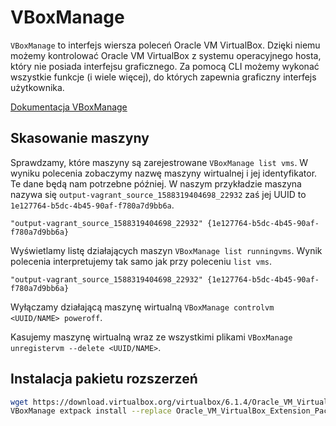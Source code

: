 # VBoxManage

`VBoxManage` to interfejs wiersza poleceń Oracle VM VirtualBox. Dzięki niemu możemy kontrolować Oracle VM VirtualBox z systemu operacyjnego hosta, który nie posiada interfejsu graficznego. Za pomocą CLI możemy wykonać wszystkie funkcje (i wiele więcej), do których zapewnia graficzny interfejs użytkownika.

[Dokumentacja VBoxManage](https://www.virtualbox.org/manual/ch08.html)

## Skasowanie maszyny

Sprawdzamy, które maszyny są zarejestrowane `VBoxManage list vms`. W wyniku polecenia zobaczymy nazwę maszyny wirtualnej i jej identyfikator. Te dane będą nam potrzebne później. W naszym przykładzie maszyna nazywa się `output-vagrant_source_1588319404698_22932` zaś jej UUID to `1e127764-b5dc-4b45-90af-f780a7d9bb6a`.
```
"output-vagrant_source_1588319404698_22932" {1e127764-b5dc-4b45-90af-f780a7d9bb6a}
```

Wyświetlamy listę działających maszyn `VBoxManage list runningvms`. Wynik polecenia interpretujemy tak samo jak przy poleceniu `list vms`.
```
"output-vagrant_source_1588319404698_22932" {1e127764-b5dc-4b45-90af-f780a7d9bb6a}
```

Wyłączamy działającą maszynę wirtualną `VBoxManage controlvm <UUID/NAME> poweroff`.

Kasujemy maszynę wirtualną wraz ze wszystkimi plikami `VBoxManage unregistervm --delete <UUID/NAME>`.

## Instalacja pakietu rozszerzeń

``` bash
wget https://download.virtualbox.org/virtualbox/6.1.4/Oracle_VM_VirtualBox_Extension_Pack-6.1.4.vbox-extpack
VBoxManage extpack install --replace Oracle_VM_VirtualBox_Extension_Pack-6.1.4.vbox-extpack
```
